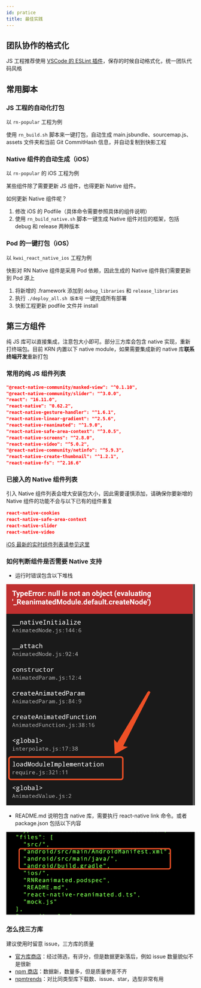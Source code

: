 ```yaml
---
id: pratice
title: 最佳实践
---
```


## 团队协作的格式化

JS 工程推荐使用 [VSCode 的 ESLint 插件](https://marketplace.visualstudio.com/items?itemName=dbaeumer.vscode-eslint)，保存的时候自动格式化，统一团队代码风格


## 常用脚本
### JS 工程的自动化打包

以 `rn-popular` 工程为例

使用 `rn_build.sh` 脚本来一键打包，自动生成 main.jsbundle、sourcemap.js、assets 文件夹和当前 Git CommitHash 信息，并自动复制到快影工程

### Native 组件的自动生成（iOS）

以 `rn-popular` 的 iOS 工程为例

某些组件除了需要更新 JS 组件，也得更新 Native 组件。

如何更新 Native 组件呢？

1. 修改 iOS 的 Podfile（具体命令需要参照具体的组件说明）
2. 使用 `rn_build_native.sh` 脚本一键生成 Native 组件对应的框架，包括 debug 和 release 两种版本

### Pod 的一键打包（iOS）

以 `kwai_react_native_ios` 工程为例

快影对 RN Native 组件是采用 Pod 依赖，因此生成的 Native 组件我们需要更新到 Pod 源上

1. 将新增的 .framework 添加到 `debug_libraries` 和 `release_libraries`
2. 执行 `./deploy_all.sh 版本号` 一键完成所有部署
3. 快影工程更新 podfile 文件并 install


## 第三方组件
纯 JS 库可以直接集成，注意包大小即可。部分三方库会包含 native 实现，重新打终端包。目前 KRN 内置以下 native module，如果需要集成新的 native 库**联系终端开发**重新打包

### 常用的纯 JS 组件列表

```json
"@react-native-community/masked-view": "^0.1.10",
"@react-native-community/slider": "^3.0.0",
"react": "16.11.0",
"react-native": "0.62.2",
"react-native-gesture-handler": "^1.6.1",
"react-native-linear-gradient": "^2.5.6",
"react-native-reanimated": "^1.9.0",
"react-native-safe-area-context": "^3.0.5",
"react-native-screens": "^2.8.0",
"react-native-video": "^5.0.2",
"@react-native-community/netinfo": "^5.9.3",
"react-native-create-thumbnail": "^1.2.1",
"react-native-fs": "^2.16.6"
```

### 已接入的 Native 组件列表
引入 Native 组件列表会增大安装包大小，因此需要谨慎添加，请确保你要新增的 Native 组件的功能不会与以下已有的组件重复

```json
react-native-cookies
react-native-safe-area-context
react-native-slider	
react-native-video
```

[iOS 最新的实时组件列表请参见这里](http://git.corp.kuaishou.com/chenying09/kwai_react_native_ios/-/tree/master/release_libraries)


### 如何判断组件是否需要 Native 支持
+ 运行时错误包含以下堆栈

![](../img/miss_native.png)

+ README.md 说明包含 native 库，需要执行 react-native link 命令。或者 package.json 包括以下内容

![](../img/miss_native2.png)

### 怎么找三方库
建议使用时留意 issue，三方库的质量

+ [官方库商店](https://reactnative.directory/)：经过筛选，有评分，但是数据更新落后，例如 issue 数量貌似不是很新
+ [npm 商店](https://www.npmjs.com/)：数据新，数量多，但是质量参差不齐
+ [npmtrends](https://www.npmtrends.com/)：对比同类型库下载数、issue、star，选型非常有用